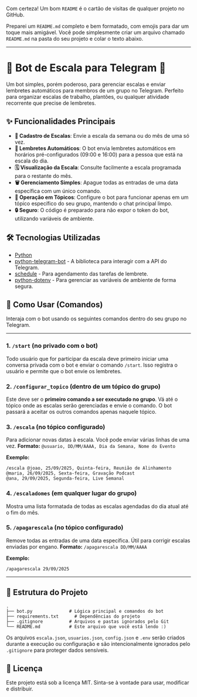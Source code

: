 Com certeza\! Um bom `README` é o cartão de visitas de qualquer projeto no GitHub.

Preparei um `README.md` completo e bem formatado, com emojis para dar um toque mais amigável. Você pode simplesmente criar um arquivo chamado `README.md` na pasta do seu projeto e colar o texto abaixo.

-----

# 🤖 Bot de Escala para Telegram 📅

Um bot simples, porém poderoso, para gerenciar escalas e enviar lembretes automáticos para membros de um grupo no Telegram. Perfeito para organizar escalas de trabalho, plantões, ou qualquer atividade recorrente que precise de lembretes.

## ✨ Funcionalidades Principais

  - **📝 Cadastro de Escalas**: Envie a escala da semana ou do mês de uma só vez.
  - **🔔 Lembretes Automáticos**: O bot envia lembretes automáticos em horários pré-configurados (09:00 e 16:00) para a pessoa que está na escala do dia.
  - **🗓️ Visualização da Escala**: Consulte facilmente a escala programada para o restante do mês.
  - **🗑️ Gerenciamento Simples**: Apague todas as entradas de uma data específica com um único comando.
  - **🎯 Operação em Tópicos**: Configure o bot para funcionar apenas em um tópico específico do seu grupo, mantendo o chat principal limpo.
  - **🔒 Seguro**: O código é preparado para não expor o token do bot, utilizando variáveis de ambiente.

## 🛠️ Tecnologias Utilizadas

  - [Python](https://www.python.org/)
  - [python-telegram-bot](https://python-telegram-bot.org/) - A biblioteca para interagir com a API do Telegram.
  - [schedule](https://schedule.readthedocs.io/en/stable/) - Para agendamento das tarefas de lembrete.
  - [python-dotenv](https://github.com/theskumar/python-dotenv) - Para gerenciar as variáveis de ambiente de forma segura.

## 📌 Como Usar (Comandos)

Interaja com o bot usando os seguintes comandos dentro do seu grupo no Telegram.

-----

### 1\. `/start` (no privado com o bot)

Todo usuário que for participar da escala deve primeiro iniciar uma conversa privada com o bot e enviar o comando `/start`. Isso registra o usuário e permite que o bot envie os lembretes.

### 2\. `/configurar_topico` (dentro de um tópico do grupo)

Este deve ser o **primeiro comando a ser executado no grupo**. Vá até o tópico onde as escalas serão gerenciadas e envie o comando. O bot passará a aceitar os outros comandos apenas naquele tópico.

### 3\. `/escala` (no tópico configurado)

Para adicionar novas datas à escala. Você pode enviar várias linhas de uma vez.
**Formato:** `@usuario, DD/MM/AAAA, Dia da Semana, Nome do Evento`

**Exemplo:**

```
/escala @joao, 25/09/2025, Quinta-feira, Reunião de Alinhamento
@maria, 26/09/2025, Sexta-feira, Gravação Podcast
@ana, 29/09/2025, Segunda-feira, Live Semanal
```

### 4\. `/escaladomes` (em qualquer lugar do grupo)

Mostra uma lista formatada de todas as escalas agendadas do dia atual até o fim do mês.

### 5\. `/apagarescala` (no tópico configurado)

Remove todas as entradas de uma data específica. Útil para corrigir escalas enviadas por engano.
**Formato:** `/apagarescala DD/MM/AAAA`

**Exemplo:**

```
/apagarescala 29/09/2025
```

-----

## 📂 Estrutura do Projeto

```
.
├── bot.py              # Lógica principal e comandos do bot
├── requirements.txt      # Dependências do projeto
├── .gitignore          # Arquivos e pastas ignorados pelo Git
└── README.md           # Este arquivo que você está lendo :)
```

Os arquivos `escala.json`, `usuarios.json`, `config.json` e `.env` serão criados durante a execução ou configuração e são intencionalmente ignorados pelo `.gitignore` para proteger dados sensíveis.

## 📄 Licença

Este projeto está sob a licença MIT. Sinta-se à vontade para usar, modificar e distribuir.
